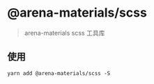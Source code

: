 # @arena-materials/scss

> arena-materials scss 工具库

## 使用

```shell
yarn add @arena-materials/scss -S
```
